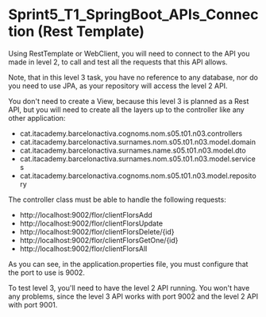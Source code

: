# Sprint5_T1_SpringBoot_APIs_Connection (Rest Template)

Using RestTemplate or WebClient, you will need to connect to the API you made in level 2, to call and test all the requests that this API allows.

Note, that in this level 3 task, you have no reference to any database, nor do you need to use JPA, as your repository will access the level 2 API.

You don't need to create a View, because this level 3 is planned as a Rest API, but you will need to create all the layers up to the controller like any other application:

- cat.itacademy.barcelonactiva.cognoms.nom.s05.t01.n03.controllers
- cat.itacademy.barcelonactiva.surnames.nom.s05.t01.n03.model.domain
- cat.itacademy.barcelonactiva.surnames.name.s05.t01.n03.model.dto
- cat.itacademy.barcelonactiva.surnames.nom.s05.t01.n03.model.services
- cat.itacademy.barcelonactiva.cognoms.nom.s05.t01.n03.model.repository

 

The controller class must be able to handle the following requests:

- http://localhost:9002/flor/clientFlorsAdd
- http://localhost:9002/flor/clientFlorsUpdate
- http://localhost:9002/flor/clientFlorsDelete/{id}
- http://localhost:9002/flor/clientFlorsGetOne/{id}
- http://localhost:9002/flor/clientFlorsAll


As you can see, in the application.properties file, you must configure that the port to use is 9002.

To test level 3, you'll need to have the level 2 API running. You won't have any problems, since the level 3 API works with port 9002 and the level 2 API with port 9001.


